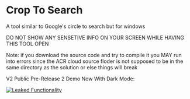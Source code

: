 # Crop To Search

A tool similar to Google's circle to search but for windows 

DO NOT SHOW ANY SENSETIVE INFO ON YOUR SCREEN WHILE HAVING THIS TOOL OPEN

Note: if you download the source code and try to compile it you MAY run into errors since the ACR cloud source floder is not supposed to be in the same directory as the solution or else things will break

V2 Public Pre-Release 2 Demo Now With Dark Mode:

[![Leaked Functionality](https://img.youtube.com/vi/qN2EOnjzM6E/0.jpg)](https://www.youtube.com/watch?v=qN2EOnjzM6E)
